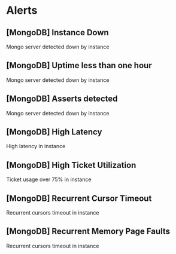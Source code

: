 # Alerts
## [MongoDB] Instance Down
Mongo server detected down by instance
## [MongoDB] Uptime less than one hour
Mongo server detected down by instance
## [MongoDB] Asserts detected
Mongo server detected down by instance
## [MongoDB] High Latency
High latency in instance
## [MongoDB] High Ticket Utilization
Ticket usage over 75% in instance
## [MongoDB] Recurrent Cursor Timeout
Recurrent cursors timeout in instance
## [MongoDB] Recurrent Memory Page Faults
Recurrent cursors timeout in instance